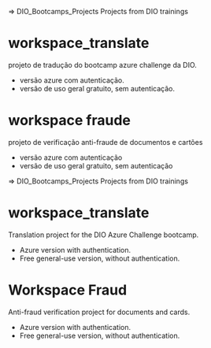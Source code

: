 => DIO_Bootcamps_Projects 
Projects from DIO trainings

# workspace_translate
projeto de tradução do bootcamp azure challenge da DIO.
- versão azure com autenticação.
- versão de uso geral gratuito, sem autenticação.


# workspace fraude
projeto de verificação anti-fraude de documentos e cartões
- versão azure com autenticação
- versão de uso geral gratuito, sem autenticação



=> DIO_Bootcamps_Projects 
Projects from DIO trainings

# workspace_translate
Translation project for the DIO Azure Challenge bootcamp.
- Azure version with authentication.
- Free general-use version, without authentication.


# Workspace Fraud
Anti-fraud verification project for documents and cards. 
- Azure version with authentication. 
- Free general-use version, without authentication.